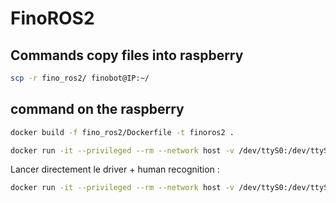 # FinoROS2

## Commands copy files into raspberry

```bash
scp -r fino_ros2/ finobot@IP:~/
```

## command on the raspberry

```bash
docker build -f fino_ros2/Dockerfile -t finoros2 .
```

```bash
docker run -it --privileged --rm --network host -v /dev/ttyS0:/dev/ttyS0 finoros2 
```

Lancer directement le driver + human recognition :
```bash
docker run -it --privileged --rm --network host -v /dev/ttyS0:/dev/ttyS0 finoros2 /bin/bash -c "source install/setup.bash && ros2 launch fino_ros2 finobot_launch.py"
```
